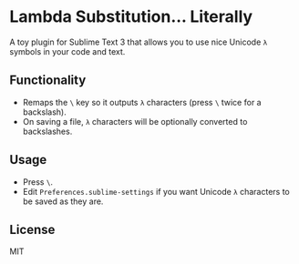 Lambda Substitution... Literally
================================

A toy plugin for Sublime Text 3 that allows you to use nice Unicode `λ` symbols in your code and text.

Functionality
-------------
- Remaps the `\` key so it outputs `λ` characters (press `\` twice for a backslash).
- On saving a file, `λ` characters will be optionally converted to backslashes.

Usage
-----
- Press `\`.
- Edit `Preferences.sublime-settings` if you want Unicode `λ` characters to be saved as they are.

License
-------
MIT